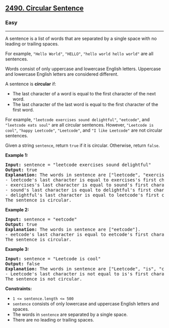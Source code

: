 <h2><a href="https://leetcode.com/problems/circular-sentence">2490. Circular Sentence</a></h2>
<h3>Easy</h3>
<hr>
<p>A sentence is a list of words that are separated by a single space with no leading or trailing spaces.</p>

<p>For example, <code>"Hello World"</code>, <code>"HELLO"</code>, <code>"hello world hello world"</code> are all sentences.</p>
<p>Words consist of only uppercase and lowercase English letters. Uppercase and lowercase English letters are considered different.</p>

<p>A sentence is <strong>circular</strong> if:</p>
<ul>
  <li>The last character of a word is equal to the first character of the next word.</li>
  <li>The last character of the last word is equal to the first character of the first word.</li>
</ul>

<p>For example, <code>"leetcode exercises sound delightful"</code>, <code>"eetcode"</code>, and <code>"leetcode eats soul"</code> are all circular sentences. However, <code>"Leetcode is cool"</code>, <code>"happy Leetcode"</code>, <code>"Leetcode"</code>, and <code>"I like Leetcode"</code> are not circular sentences.</p>

<p>Given a string <code>sentence</code>, return <code>true</code> if it is circular. Otherwise, return <code>false</code>.</p>

<p><strong>Example 1:</strong></p>
<pre>
<strong>Input:</strong> sentence = "leetcode exercises sound delightful"
<strong>Output:</strong> true
<strong>Explanation:</strong> The words in sentence are ["leetcode", "exercises", "sound", "delightful"].
- leetcode's last character is equal to exercises's first character.
- exercises's last character is equal to sound's first character.
- sound's last character is equal to delightful's first character.
- delightful's last character is equal to leetcode's first character.
The sentence is circular.
</pre>

<p><strong>Example 2:</strong></p>
<pre>
<strong>Input:</strong> sentence = "eetcode"
<strong>Output:</strong> true
<strong>Explanation:</strong> The words in sentence are ["eetcode"].
- eetcode's last character is equal to eetcode's first character.
The sentence is circular.
</pre>

<p><strong>Example 3:</strong></p>
<pre>
<strong>Input:</strong> sentence = "Leetcode is cool"
<strong>Output:</strong> false
<strong>Explanation:</strong> The words in sentence are ["Leetcode", "is", "cool"].
- Leetcode's last character is not equal to is's first character.
The sentence is not circular.
</pre>

<p><strong>Constraints:</strong></p>
<ul>
  <li><code>1 <= sentence.length <= 500</code></li>
  <li><code>sentence</code> consists of only lowercase and uppercase English letters and spaces.</li>
  <li>The words in <code>sentence</code> are separated by a single space.</li>
  <li>There are no leading or trailing spaces.</li>
</ul>
